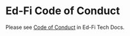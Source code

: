 # Ed-Fi Code of Conduct

Please see [Code of Conduct](https://techdocs.ed-fi.org/x/44BmAQ) in Ed-Fi Tech Docs.